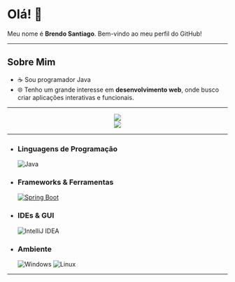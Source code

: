 # Olá! 👋

Meu nome é **Brendo Santiago**. Bem-vindo ao meu perfil do GitHub!

---

## Sobre Mim

- ☕ Sou programador Java
- 🌐 Tenho um grande interesse em **desenvolvimento web**, onde busco criar aplicações interativas e funcionais.

---

<div align="center" class="flex-container">
  <div>
    <img src="https://github-readme-stats.vercel.app/api?username=Brendo-Santiago&show_icons=true&theme=vision-friendly-dark"/>
    <br>
    <img src="https://github-readme-stats.vercel.app/api/top-langs/?username=Brendo-Santiago&layout=pie&theme=vision-friendly-dark"/>
  </div>
</div>

---

- ### Linguagens de Programação

    ![Java](https://img.shields.io/badge/java-%23ED8B00.svg?style=for-the-badge&logo=openjdk&logoColor=white)

- ### Frameworks & Ferramentas

    [![Spring Boot](https://img.shields.io/badge/Spring%20Boot-6DB33F?logo=springboot&logoColor=fff)](#)

- ### IDEs & GUI

    ![IntelliJ IDEA](https://img.shields.io/badge/IntelliJIDEA-000000.svg?style=for-the-badge&logo=intellij-idea&logoColor=white)

- ### Ambiente

    ![Windows](https://img.shields.io/badge/Windows-000?style=for-the-badge&logo=windows&logoColor=2CA5E0)
    ![Linux](https://img.shields.io/badge/Linux-000?style=for-the-badge&logo=linux&logoColor=FCC624)

---
